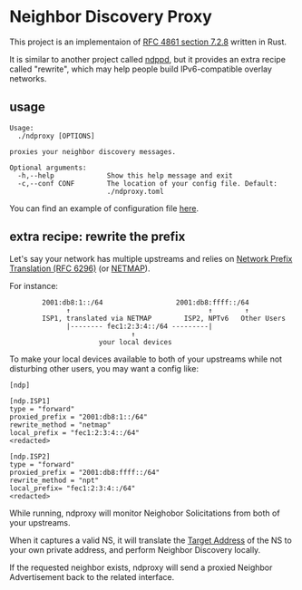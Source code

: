 # Neighbor Discovery Proxy
This project is an implementaion of [RFC 4861 section 7.2.8](https://datatracker.ietf.org/doc/html/rfc4861#section-7.2.8) written in Rust.

It is similar to another project called [ndppd](https://github.com/DanielAdolfsson/ndppd),
but it provides an extra recipe called "rewrite", which may help people build IPv6-compatible overlay networks.

## usage
```
Usage:
  ./ndproxy [OPTIONS]

proxies your neighbor discovery messages.

Optional arguments:
  -h,--help             Show this help message and exit
  -c,--conf CONF        The location of your config file. Default:
                        ./ndproxy.toml
```

You can find an example of configuration file [here](https://github.com/6-6-6/ndproxy/blob/master/example.config.toml).

## extra recipe: rewrite the prefix
Let's say your network has multiple upstreams and relies on [Network Prefix Translation (RFC 6296)](https://datatracker.ietf.org/doc/html/rfc6296)
(or [NETMAP](https://www.netfilter.org/documentation/HOWTO/netfilter-extensions-HOWTO-4.html#ss4.4)).

For instance:
```
        2001:db8:1::/64                  2001:db8:ffff::/64
              ↑                                  ↑        ↑
        ISP1, translated via NETMAP        ISP2, NPTv6   Other Users
              |-------- fec1:2:3:4::/64 ---------|
                              ↑
                      your local devices
```

To make your local devices available to both of your upstreams while not disturbing other users,
you may want a config like:

```
[ndp]

[ndp.ISP1]
type = "forward"
proxied_prefix = "2001:db8:1::/64"
rewrite_method = "netmap"
local_prefix = "fec1:2:3:4::/64"
<redacted>

[ndp.ISP2]
type = "forward"
proxied_prefix = "2001:db8:ffff::/64"
rewrite_method = "npt"
local_prefix= "fec1:2:3:4::/64"
<redacted>
```

While running, ndproxy will monitor Neighobor Solicitations from both of your upstreams.

When it captures a valid NS, it will translate the [Target Address](https://datatracker.ietf.org/doc/html/rfc4861#section-4.3) of the NS
to your own private address, and perform Neighbor Discovery locally.

If the requested neighbor exists, ndproxy will send a proxied Neighbor Advertisement back to the related interface.
